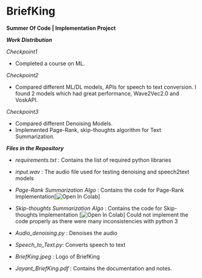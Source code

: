 # BriefKing
**Summer Of Code | Implementation Project**   

***Work Distribution***  

*Checkpoint1*  
 - Completed a course on ML.
   
   
 *Checkpoint2*    
 - Compared different ML/DL models, APIs for speech to text conversion. I found 2 models which had great performance, Wave2Vec2.0 and VoskAPI.  
  
  
*Checkpoint3*
 - Compared different Denoising Models.
 - Implemented Page-Rank, skip-thoughts algorithm for Text Summarization.
  
    
***Files in the Repository***
 - *requirements.txt* : Contains the list of required python libraries
 - *input.wav* : The audio file used for testing denoising and speech2text models
 - *Page-Rank Summarization Algo* : Contains the code for Page-Rank Implementation[![Open In Colab](https://colab.research.google.com/drive/1X0eUMWxix4_JOaCeiU9kro_3jVYg0eUk)]
 - *Skip-thoughts Summarization Algo* : Contains the code for Skip-thoughts Implementation [![Open In Colab](https://colab.research.google.com/drive/1pQ6ZsYrkuWsqwjFp87iQGVB0ddkSRRNB#scrollTo=GPP2CYZJhx8_)] Could not implement the code properly as there were many inconsistencies with python 3

 - *Audio_denoising.py* : Denoises the audio
 - *Speech_to_Text.py*: Converts speech to text  
 - *BriefKing.jpeg* : Logo of BriefKing  
 - *Jayant_BriefKing.pdf* : Contains the documentation and notes. 
 
 
